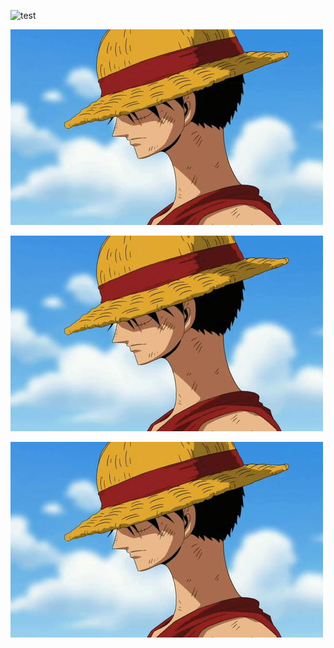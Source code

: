 ![test](E:\Java\GitHub\javaStudy\docs\images\test.jpg)

![test2](/docs/images/test.jpg)

![images](images/test.jpg)

![](./images/test.jpg)